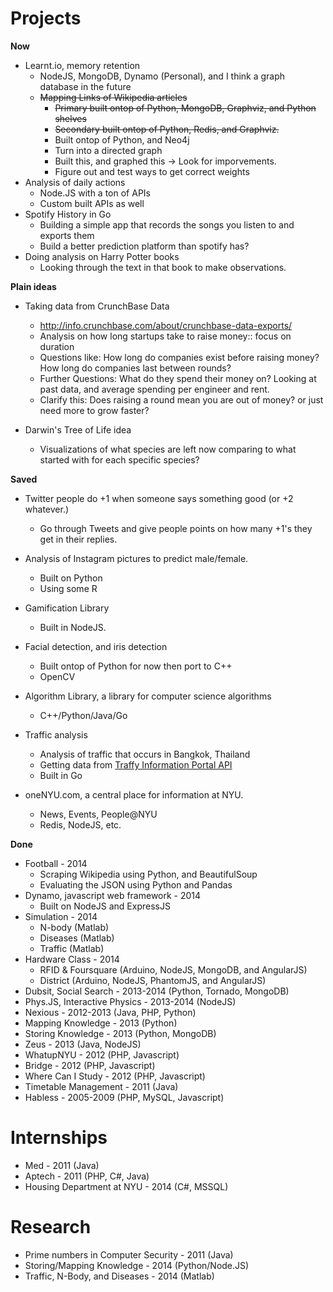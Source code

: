 Projects
========

**Now**

- Learnt.io, memory retention
	- NodeJS, MongoDB, Dynamo (Personal), and I think a graph database in the future
	- ~~Mapping Links of Wikipedia articles~~
		- ~~Primary built ontop of Python, MongoDB, Graphviz, and Python shelves~~
		- ~~Secondary built ontop of Python, Redis, and Graphviz.~~
		- Built ontop of Python, and Neo4j
		- Turn into a directed graph
		- Built this, and graphed this -> Look for imporvements.
		- Figure out and test ways to get correct weights
- Analysis of daily actions
	- Node.JS with a ton of APIs
	- Custom built APIs as well
- Spotify History in Go
	- Building a simple app that records the songs you listen to and exports them
	- Build a better prediction platform than spotify has?
- Doing analysis on Harry Potter books
	- Looking through the text in that book to make observations.

**Plain ideas**

- Taking data from CrunchBase Data
	- http://info.crunchbase.com/about/crunchbase-data-exports/
	- Analysis on how long startups take to raise money:: focus on duration
	- Questions like: How long do companies exist before raising money? How long do companies last between rounds?
	- Further Questions: What do they spend their money on? Looking at past data, and average spending per engineer and rent.
	- Clarify this: Does raising a round mean you are out of money? or just need more to grow faster?

- Darwin's Tree of Life idea
	- Visualizations of what species are left now comparing to what started with for each specific species?

**Saved**

- Twitter people do +1 when someone says something good (or +2 whatever.)
	- Go through Tweets and give people points on how many +1's they get in their replies.

- Analysis of Instagram pictures to predict male/female.
	- Built on Python
	- Using some R

- Gamification Library 
	- Built in NodeJS.
- Facial detection, and iris detection
	- Built ontop of Python for now then port to C++
	- OpenCV
- Algorithm Library, a library for computer science algorithms
	- C++/Python/Java/Go
- Traffic analysis
	- Analysis of traffic that occurs in Bangkok, Thailand
	- Getting data from [Traffy Information Portal API](http://its.nectec.or.th)
	- Built in Go
- oneNYU.com, a central place for information at NYU.
	- News, Events, People@NYU
	- Redis, NodeJS, etc.

**Done**

- Football - 2014
	- Scraping Wikipedia using Python, and BeautifulSoup
	- Evaluating the JSON using Python and Pandas
- Dynamo, javascript web framework - 2014
	- Built on NodeJS and ExpressJS
- Simulation - 2014
	- N-body (Matlab)
	- Diseases (Matlab)
	- Traffic (Matlab)
- Hardware Class - 2014
	- RFID & Foursquare (Arduino, NodeJS, MongoDB, and AngularJS)
	- District (Arduino, NodeJS, PhantomJS, and AngularJS)
- Dubsit, Social Search - 2013-2014 (Python, Tornado, MongoDB)
- Phys.JS, Interactive Physics - 2013-2014 (NodeJS)
- Nexious - 2012-2013 (Java, PHP, Python)
- Mapping Knowledge - 2013 (Python)
- Storing Knowledge - 2013 (Python, MongoDB)
- Zeus - 2013 (Java, NodeJS)
- WhatupNYU - 2012 (PHP, Javascript)
- Bridge - 2012 (PHP, Javascript)
- Where Can I Study - 2012 (PHP, Javascript)
- Timetable Management - 2011 (Java)
- Habless - 2005-2009 (PHP, MySQL, Javascript)

Internships
========

- Med - 2011 (Java)
- Aptech - 2011 (PHP, C#, Java)
- Housing Department at NYU - 2014 (C#, MSSQL)

Research
========

- Prime numbers in Computer Security - 2011 (Java)
- Storing/Mapping Knowledge - 2014 (Python/Node.JS)
- Traffic, N-Body, and Diseases - 2014 (Matlab)
